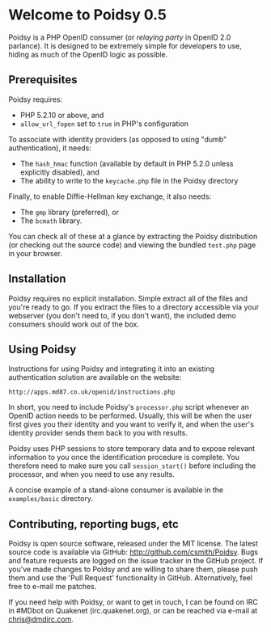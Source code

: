 # Welcome to Poidsy 0.5 ########################################################

Poidsy is a PHP OpenID consumer (or *relaying party* in OpenID 2.0 parlance). It
is designed to be extremely simple for developers to use, hiding as much of the
OpenID logic as possible.

## Prerequisites ###############################################################

Poidsy requires:

 * PHP 5.2.10 or above, and
 * `allow_url_fopen` set to `true` in PHP's configuration

To associate with identity providers (as opposed to using "dumb"
authentication), it needs:

 * The `hash_hmac` function (available by default in PHP 5.2.0 unless explicitly
   disabled), and
 * The ability to write to the `keycache.php` file in the Poidsy directory

Finally, to enable Diffie-Hellman key exchange, it also needs:

 * The `gmp` library (preferred), or
 * The `bcmath` library.

You can check all of these at a glance by extracting the Poidsy distribution (or
checking out the source code) and viewing the bundled `test.php` page in your
browser.

## Installation ################################################################

Poidsy requires no explicit installation. Simple extract all of the files and
you're ready to go. If you extract the files to a directory accessible via your
webserver (you don't need to, if you don't want), the included demo consumers
should work out of the box.

## Using Poidsy ################################################################

Instructions for using Poidsy and integrating it into an existing authentication
solution are available on the website:

    http://apps.md87.co.uk/openid/instructions.php

In short, you need to include Poidsy's `processor.php` script whenever an OpenID
action needs to be performed. Usually, this will be when the user first gives
you their identity and you want to verify it, and when the user's identity
provider sends them back to you with results.

Poidsy uses PHP sessions to store temporary data and to expose relevant
information to you once the identification procedure is complete. You therefore
need to make sure you call `session_start()` before including the processor, and
when you need to use any results.

A concise example of a stand-alone consumer is available in the `examples/basic`
directory.

## Contributing, reporting bugs, etc ###########################################

Poidsy is open source software, released under the MIT license. The latest
source code is available via GitHub: http://github.com/csmith/Poidsy. Bugs and
feature requests are logged on the issue tracker in the GitHub project. If
you've made changes to Poidsy and are willing to share them, please push them
and use the 'Pull Request' functionality in GitHub. Alternatively, feel free to
e-mail me patches.

If you need help with Poidsy, or want to get in touch, I can be found on IRC
in #MDbot on Quakenet (irc.quakenet.org), or can be reached via e-mail at
chris@dmdirc.com.
